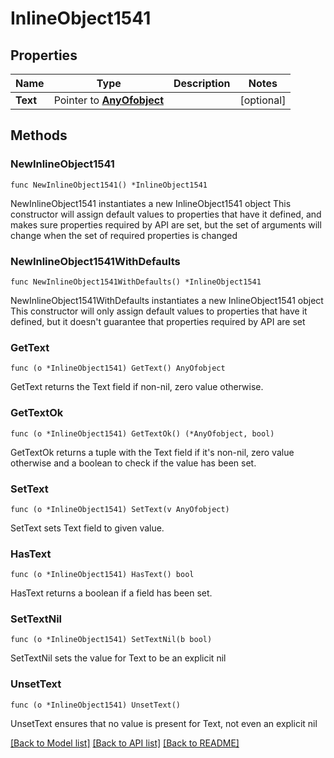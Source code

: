 # InlineObject1541

## Properties

Name | Type | Description | Notes
------------ | ------------- | ------------- | -------------
**Text** | Pointer to [**AnyOfobject**](anyOf&lt;object&gt;.md) |  | [optional] 

## Methods

### NewInlineObject1541

`func NewInlineObject1541() *InlineObject1541`

NewInlineObject1541 instantiates a new InlineObject1541 object
This constructor will assign default values to properties that have it defined,
and makes sure properties required by API are set, but the set of arguments
will change when the set of required properties is changed

### NewInlineObject1541WithDefaults

`func NewInlineObject1541WithDefaults() *InlineObject1541`

NewInlineObject1541WithDefaults instantiates a new InlineObject1541 object
This constructor will only assign default values to properties that have it defined,
but it doesn't guarantee that properties required by API are set

### GetText

`func (o *InlineObject1541) GetText() AnyOfobject`

GetText returns the Text field if non-nil, zero value otherwise.

### GetTextOk

`func (o *InlineObject1541) GetTextOk() (*AnyOfobject, bool)`

GetTextOk returns a tuple with the Text field if it's non-nil, zero value otherwise
and a boolean to check if the value has been set.

### SetText

`func (o *InlineObject1541) SetText(v AnyOfobject)`

SetText sets Text field to given value.

### HasText

`func (o *InlineObject1541) HasText() bool`

HasText returns a boolean if a field has been set.

### SetTextNil

`func (o *InlineObject1541) SetTextNil(b bool)`

 SetTextNil sets the value for Text to be an explicit nil

### UnsetText
`func (o *InlineObject1541) UnsetText()`

UnsetText ensures that no value is present for Text, not even an explicit nil

[[Back to Model list]](../README.md#documentation-for-models) [[Back to API list]](../README.md#documentation-for-api-endpoints) [[Back to README]](../README.md)


